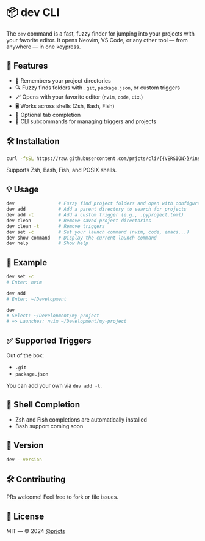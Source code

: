 # 📦 dev CLI

The `dev` command is a fast, fuzzy finder for jumping into your projects with your favorite editor. It opens Neovim, VS Code, or any other tool — from anywhere — in one keypress.

## 🚀 Features

- 🧠 Remembers your project directories
- 🔍 Fuzzy finds folders with `.git`, `package.json`, or custom triggers
- 🪄 Opens with your favorite editor (`nvim`, `code`, etc.)
- 🖥️ Works across shells (Zsh, Bash, Fish)
- 🧩 Optional tab completion
- 🧼 CLI subcommands for managing triggers and projects

## 🛠️ Installation

```bash
curl -fsSL https://raw.githubusercontent.com/prjcts/cli/{{VERSION}}/install.sh | bash
```

Supports Zsh, Bash, Fish, and POSIX shells.

## 💡 Usage

```bash
dev                # Fuzzy find project folders and open with configured editor
dev add            # Add a parent directory to search for projects
dev add -t         # Add a custom trigger (e.g., .pyproject.toml)
dev clean          # Remove saved project directories
dev clean -t       # Remove triggers
dev set -c         # Set your launch command (nvim, code, emacs...)
dev show command   # Display the current launch command
dev help           # Show help
```

## 🧠 Example

```bash
dev set -c
# Enter: nvim

dev add
# Enter: ~/Development

dev
# Select: ~/Development/my-project
# => Launches: nvim ~/Development/my-project
```

## ✅ Supported Triggers

Out of the box:

- `.git`
- `package.json`

You can add your own via `dev add -t`.

## 🧩 Shell Completion

- Zsh and Fish completions are automatically installed
- Bash support coming soon

## 🧪 Version

```bash
dev --version
```

## 🛠 Contributing

PRs welcome! Feel free to fork or file issues.

## 📄 License

MIT — © 2024 [@prjcts](https://github.com/prjcts)
